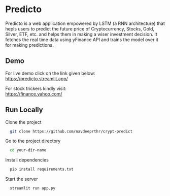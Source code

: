 
# Predicto

Predicto is a web application empowered by LSTM (a RNN architecture) that hepls users to predict the future price of Cryptocurrency, Stocks, Gold, Silver, ETF, etc. and helps them in making a wiser investment decision. 
It fetches the real time data using yFinance API and trains the model over it for making predictions.

## Demo

For live demo click on the link given below:  
https://predicto.streamlit.app/

For stock trickers kindly visit:  
https://finance.yahoo.com/




## Run Locally

Clone the project

```bash
  git clone https://github.com/navdeeprthr/crypt-predict
```

Go to the project directory

```bash
  cd your-dir-name
```

Install dependencies

```bash
  pip install requirements.txt
```

Start the server

```bash
  streamlit run app.py
```

